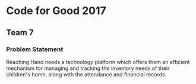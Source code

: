 # Code for Good 2017
## Team 7

### Problem Statement

Reaching Hand needs a technology platform which offers them an efficient mechanism for managing and tracking the inventory needs of their children's home, along with the attendance and financial records.
